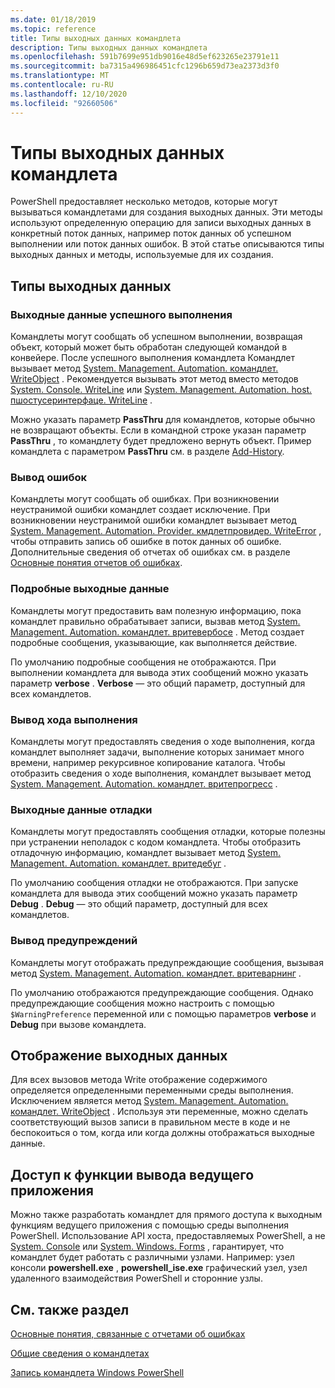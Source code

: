 ```yaml
---
ms.date: 01/18/2019
ms.topic: reference
title: Типы выходных данных командлета
description: Типы выходных данных командлета
ms.openlocfilehash: 591b7699e951db9016e48d5ef623265e23791e11
ms.sourcegitcommit: ba7315a496986451cfc1296b659d73ea2373d3f0
ms.translationtype: MT
ms.contentlocale: ru-RU
ms.lasthandoff: 12/10/2020
ms.locfileid: "92660506"
---
```

# <a name="types-of-cmdlet-output"></a>Типы выходных данных командлета

PowerShell предоставляет несколько методов, которые могут вызываться командлетами для создания выходных данных. Эти методы используют определенную операцию для записи выходных данных в конкретный поток данных, например поток данных об успешном выполнении или поток данных ошибок. В этой статье описываются типы выходных данных и методы, используемые для их создания.

## <a name="types-of-output"></a>Типы выходных данных

### <a name="success-output"></a>Выходные данные успешного выполнения

Командлеты могут сообщать об успешном выполнении, возвращая объект, который может быть обработан следующей командой в конвейере. После успешного выполнения командлета Командлет вызывает метод [System. Management. Automation. командлет. WriteObject](/dotnet/api/System.Management.Automation.Cmdlet.WriteObject) . Рекомендуется вызывать этот метод вместо методов [System. Console. WriteLine](/dotnet/api/System.Console.WriteLine) или [System. Management. Automation. host. пшостусеринтерфаце. WriteLine](/dotnet/api/System.Management.Automation.Host.PSHostUserInterface.WriteLine) .

Можно указать параметр **PassThru** для командлетов, которые обычно не возвращают объекты.
Если в командной строке указан параметр **PassThru** , то командлету будет предложено вернуть объект. Пример командлета с параметром **PassThru** см. в разделе [Add-History](/powershell/module/Microsoft.PowerShell.Core/Add-History).

### <a name="error-output"></a>Вывод ошибок

Командлеты могут сообщать об ошибках. При возникновении неустранимой ошибки командлет создает исключение. При возникновении неустранимой ошибки командлет вызывает метод [System. Management. Automation. Provider. кмдлетпровидер. WriteError](/dotnet/api/System.Management.Automation.Provider.CmdletProvider.WriteError) , чтобы отправить запись об ошибке в поток данных об ошибке. Дополнительные сведения об отчетах об ошибках см. в разделе [Основные понятия отчетов об ошибках](./error-reporting-concepts.md).

### <a name="verbose-output"></a>Подробные выходные данные

Командлеты могут предоставить вам полезную информацию, пока командлет правильно обрабатывает записи, вызвав метод [System. Management. Automation. командлет. вритевербосе](/dotnet/api/System.Management.Automation.Cmdlet.WriteVerbose) . Метод создает подробные сообщения, указывающие, как выполняется действие.

По умолчанию подробные сообщения не отображаются. При выполнении командлета для вывода этих сообщений можно указать параметр **verbose** . **Verbose** — это общий параметр, доступный для всех командлетов.

### <a name="progress-output"></a>Вывод хода выполнения

Командлеты могут предоставлять сведения о ходе выполнения, когда командлет выполняет задачи, выполнение которых занимает много времени, например рекурсивное копирование каталога. Чтобы отобразить сведения о ходе выполнения, командлет вызывает метод [System. Management. Automation. командлет. вритепрогресс](/dotnet/api/System.Management.Automation.Cmdlet.WriteProgress) .

### <a name="debug-output"></a>Выходные данные отладки

Командлеты могут предоставлять сообщения отладки, которые полезны при устранении неполадок с кодом командлета. Чтобы отобразить отладочную информацию, командлет вызывает метод [System. Management. Automation. командлет. вритедебуг](/dotnet/api/System.Management.Automation.Cmdlet.WriteDebug) .

По умолчанию сообщения отладки не отображаются. При запуске командлета для вывода этих сообщений можно указать параметр **Debug** . **Debug** — это общий параметр, доступный для всех командлетов.

### <a name="warning-output"></a>Вывод предупреждений

Командлеты могут отображать предупреждающие сообщения, вызывая метод [System. Management. Automation. командлет. вритеварнинг](/dotnet/api/System.Management.Automation.Cmdlet.WriteWarning) .

По умолчанию отображаются предупреждающие сообщения. Однако предупреждающие сообщения можно настроить с помощью `$WarningPreference` переменной или с помощью параметров **verbose** и **Debug** при вызове командлета.

## <a name="displaying-output"></a>Отображение выходных данных

Для всех вызовов метода Write отображение содержимого определяется определенными переменными среды выполнения. Исключением является метод [System. Management. Automation. командлет. WriteObject](/dotnet/api/System.Management.Automation.Cmdlet.WriteObject) . Используя эти переменные, можно сделать соответствующий вызов записи в правильном месте в коде и не беспокоиться о том, когда или когда должны отображаться выходные данные.

## <a name="accessing-the-output-functionality-of-a-host-application"></a>Доступ к функции вывода ведущего приложения

Можно также разработать командлет для прямого доступа к выходным функциям ведущего приложения с помощью среды выполнения PowerShell. Использование API хоста, предоставляемых PowerShell, а не [System. Console](/dotnet/api/System.Console) или [System. Windows. Forms](/dotnet/api/System.Windows.Forms) , гарантирует, что командлет будет работать с различными узлами. Например: узел консоли **powershell.exe** , **powershell_ise.exe** графический узел, узел удаленного взаимодействия PowerShell и сторонние узлы.

## <a name="see-also"></a>См. также раздел

[Основные понятия, связанные с отчетами об ошибках](./error-reporting-concepts.md)

[Общие сведения о командлетах](./cmdlet-overview.md)

[Запись командлета Windows PowerShell](./writing-a-windows-powershell-cmdlet.md)
